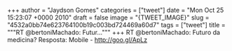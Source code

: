 
+++
author = "Jaydson Gomes"
categories = ["tweet"]
date = "Mon Oct 25 15:23:07 +0000 2010"
draft = false
image = "{TWEET_IMAGE}"
slug = "4532a0bb74e623764100b19c003bd724469a60d7"
tags = ["tweet"]
title = """RT @bertoniMachado: Futur..."""
+++
RT @bertoniMachado: Futuro da medicina? Resposta: Mobile - http://goo.gl/ApLz
